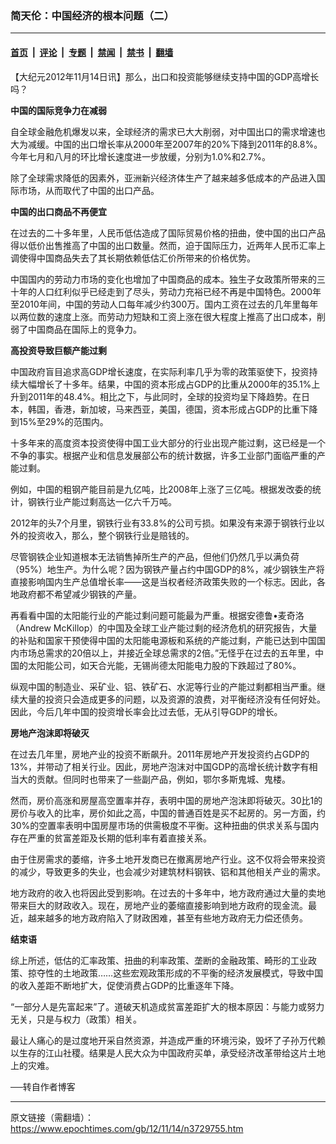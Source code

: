### 简天伦：中国经济的根本问题（二）

---

#### [首页](../../../..?n3729755) &nbsp;|&nbsp; [评论](../../../../../epoch-comment?n3729755) &nbsp;|&nbsp; [专题](../../../../../epoch-special?n3729755) &nbsp;|&nbsp; [禁闻](../../../../../epoch-news?n3729755) &nbsp;|&nbsp; [禁书](../../../../../books?n3729755) &nbsp;|&nbsp; [翻墙](https://github.com/gfw-breaker/nogfw/blob/master/README.md?n3729755)


<div class="post_content" id="artbody" itemprop="articleBody">
 <!-- article content begin -->
 <p>
  【大纪元2012年11月14日讯】那么，出口和投资能够继续支持中国的GDP高增长吗？
 </p>
 <p>
  <b>
   中国的国际竞争力在减弱
  </b>
 </p>
 <p>
  自全球金融危机爆发以来，全球经济的需求已大大削弱，对中国出口的需求增速也大为减缓。中国的出口增长率从2000年至2007年的20%下降到2011年的8.8%。今年七月和八月的环比增长速度进一步放缓，分别为1.0%和2.7%。
 </p>
 <p>
  除了全球需求降低的因素外，亚洲新兴经济体生产了越来越多低成本的产品进入国际市场，从而取代了中国的出口产品。
 </p>
 <p>
  <b>
   中国的出口商品不再便宜
  </b>
 </p>
 <p>
  在过去的二十多年里，人民币低估造成了国际贸易价格的扭曲，使中国的出口产品得以低价出售推高了中国的出口数量。然而，迫于国际压力，近两年人民币汇率上调使得中国商品失去了其长期依赖低估汇价所带来的价格优势。
 </p>
 <p>
  中国国内的劳动力市场的变化也增加了中国商品的成本。独生子女政策所带来的三十年的人口红利似乎已经走到了尽头，劳动力充裕已经不再是中国特色。2000年至2010年间，中国的劳动人口每年减少约300万。国内工资在过去的几年里每年以两位数的速度上涨。而劳动力短缺和工资上涨在很大程度上推高了出口成本，削弱了中国商品在国际上的竞争力。
 </p>
 <p>
  <b>
   高投资导致巨额产能过剩
  </b>
 </p>
 <p>
  中国政府盲目追求高GDP增长速度，在实际利率几乎为零的政策驱使下，投资持续大幅增长了十多年。结果，中国的资本形成占GDP的比重从2000年的35.1%上升到2011年的48.4%。相比之下，与此同时，全球的投资均呈下降趋势。在日本，韩国，香港，新加坡，马来西亚，美国，德国，资本形成占GDP的比重下降到15%至29%的范围内。
 </p>
 <p>
  十多年来的高度资本投资使得中国工业大部分的行业出现产能过剩，这已经是一个不争的事实。根据产业和信息发展部公布的统计数据，许多工业部门面临严重的产能过剩。
 </p>
 <p>
  例如，中国的粗钢产能目前是九亿吨，比2008年上涨了三亿吨。根据发改委的统计，钢铁行业产能过剩高达一亿六千万吨。
 </p>
 <p>
  2012年的头7个月里，钢铁行业有33.8%的公司亏损。如果没有来源于钢铁行业以外的投资收入，那么，整个钢铁行业是赔钱的。
 </p>
 <p>
  尽管钢铁企业知道根本无法销售掉所生产的产品，但他们仍然几乎以满负荷（95%）地生产。为什么呢？因为钢铁产量占约中国GDP的8%，减少钢铁生产将直接影响国内生产总值增长率——这是当权者经济政策失败的一个标志。因此，各地政府都不希望减少钢铁的产量。
 </p>
 <p>
  再看看中国的太阳能行业的产能过剩问题可能最为严重。根据安德鲁•麦奇洛（Andrew McKillop）的中国及全球工业产能过剩的经济危机的研究报告，大量的补贴和国家干预使得中国的太阳能电源板和系统的产能过剩，产能已达到中国国内市场总需求的20倍以上，并接近全球总需求的2倍。”无怪乎在过去的五年里，中国的太阳能公司，如天合光能，无锡尚德太阳能电力股的下跌超过了80%。
 </p>
 <p>
  纵观中国的制造业、采矿业、铝、铁矿石、水泥等行业的产能过剩都相当严重。继续大量的投资只会造成更多的问题，以及资源的浪费，对平衡经济没有任何好处。因此，今后几年中国的投资增长率会比过去低，无从引导GDP的增长。
 </p>
 <p>
  <b>
   房地产泡沫即将破灭
  </b>
 </p>
 <p>
  在过去几年里，房地产业的投资不断飙升。2011年房地产开发投资约占GDP的13%，并带动了相关行业。因此，房地产泡沫对中国GDP的高增长统计数字有相当大的贡献。但同时也带来了一些副产品，例如，鄂尔多斯鬼城、鬼楼。
 </p>
 <p>
  然而，房价高涨和房屋高空置率并存，表明中国的房地产泡沫即将破灭。30比1的房价与收入的比率，房价如此之高，中国的普通百姓是买不起房的。另一方面，约30%的空置率表明中国房屋市场的供需极度不平衡。这种扭曲的供求关系与国内存在严重的贫富差距及长期的低利率有着直接关系。
 </p>
 <p>
  由于住房需求的萎缩，许多土地开发商已在撤离房地产行业。这不仅将会带来投资的减少，导致更多的失业，也会减少对建筑材料钢铁、铝和其他相关产业的需求。
 </p>
 <p>
  地方政府的收入也将因此受到影响。在过去的十多年中，地方政府通过大量的卖地带来巨大的财政收入。现在，房地产业的萎缩直接影响到地方政府的现金流。最近，越来越多的地方政府陷入了财政困难，甚至有些地方政府无力偿还债务。
 </p>
 <p>
  <b>
   结束语
  </b>
 </p>
 <p>
  综上所述，低估的汇率政策、扭曲的利率政策、垄断的金融政策、畸形的工业政策、掠夺性的土地政策……这些宏观政策形成的不平衡的经济发展模式，导致中国的收入差距不断地扩大，促使消费占GDP的比重逐年下降。
 </p>
 <p>
  “一部分人是先富起来”了。道破天机造成贫富差距扩大的根本原因：与能力或努力无关，只是与权力（政策）相关。
 </p>
 <p>
  最让人痛心的是过度地开采自然资源，并造成严重的环境污染，毁坏了子孙万代赖以生存的江山社稷。结果是人民大众为中国政府买单，承受经济改革带给这片土地上的灾难。
 </p>
 <p>
  ──转自作者博客
 </p>
 <!-- article content end -->
 <div id="below_article_ad">
 </div>
</div>


---

原文链接（需翻墙）：https://www.epochtimes.com/gb/12/11/14/n3729755.htm